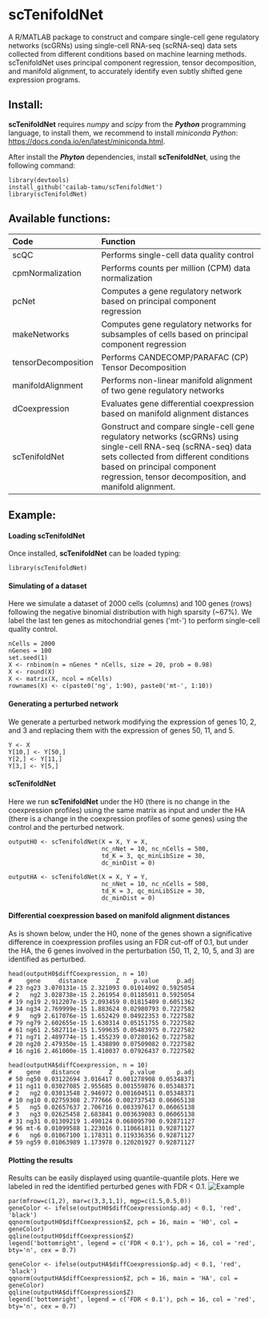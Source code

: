 scTenifoldNet
=============

A R/MATLAB package to construct and compare single-cell gene regulatory networks (scGRNs) using single-cell RNA-seq (scRNA-seq) data sets collected from different conditions based on machine learning methods. scTenifoldNet uses principal component regression, tensor decomposition, and manifold alignment, to accurately identify even subtly shifted gene expression programs.

Install:
-------
**scTenifoldNet** requires *numpy* and *scipy* from the ***Python*** programming language, to install them, we recommend to install *miniconda Python*: https://docs.conda.io/en/latest/miniconda.html.

After install the ***Phyton*** dependencies, install **scTenifoldNet**, using the following command:

```{R}
library(devtools)
install_github('cailab-tamu/scTenifoldNet')
library(scTenifoldNet)
```

Available functions:
--------------------

|Code| Function |
|:-|:-|
|scQC|Performs single-cell data quality control|
|cpmNormalization|Performs counts per million (CPM) data normalization|
|pcNet|Computes a gene regulatory network based on principal component regression|
|makeNetworks|Computes gene regulatory networks for subsamples of cells based on principal component regression|
|tensorDecomposition|Performs CANDECOMP/PARAFAC (CP) Tensor Decomposition|
|manifoldAlignment|Performs non-linear manifold alignment of two gene regulatory networks|
|dCoexpression|Evaluates gene differential coexpression based on manifold alignment distances|
|scTenifoldNet|Gonstruct and compare single-cell gene regulatory networks (scGRNs) using single-cell RNA-seq (scRNA-seq) data sets collected from different conditions based on principal component regression, tensor decomposition, and manifold alignment.|

Example:
--------
#### Loading scTenifoldNet
Once installed, **scTenifoldNet** can be loaded typing:
```{r}
library(scTenifoldNet)
```

#### Simulating of a dataset 
Here we simulate a dataset of 2000 cells (columns) and 100 genes (rows) following the negative binomial distribution with high sparsity (~67%). We label the last ten genes as mitochondrial genes ('mt-') to perform single-cell quality control.
```{r}
nCells = 2000
nGenes = 100
set.seed(1)
X <- rnbinom(n = nGenes * nCells, size = 20, prob = 0.98)
X <- round(X)
X <- matrix(X, ncol = nCells)
rownames(X) <- c(paste0('ng', 1:90), paste0('mt-', 1:10))
```

#### Generating a perturbed network 
We generate a perturbed network modifying the expression of genes 10, 2, and 3 and replacing them with the expression of genes 50, 11, and 5.
```{r}
Y <- X
Y[10,] <- Y[50,]
Y[2,] <- Y[11,]
Y[3,] <- Y[5,]
```
#### scTenifoldNet
Here we run **scTenifoldNet** under the H0 (there is no change in the coexpression profiles) using the same matrix as input and under the HA (there is a change in the coexpression profiles of some genes) using the control and the perturbed network.
```{r}
outputH0 <- scTenifoldNet(X = X, Y = X,
                          nc_nNet = 10, nc_nCells = 500,
                          td_K = 3, qc_minLibSize = 30,
                          dc_minDist = 0)

outputHA <- scTenifoldNet(X = X, Y = Y,
                          nc_nNet = 10, nc_nCells = 500,
                          td_K = 3, qc_minLibSize = 30,
                          dc_minDist = 0)
```
#### Differential coexpression based on manifold alignment distances
As is shown below, under the H0, none of the genes shown a significative difference in coexpression profiles using an FDR cut-off of 0.1, but under the HA, the 6 genes involved in the perturbation (50, 11, 2, 10, 5, and 3) are identified as perturbed.
```
head(outputH0$diffCoexpression, n = 10)
#    gene     distance        Z    p.value     p.adj
# 23 ng23 3.070131e-15 2.321093 0.01014092 0.5925054
# 2   ng2 3.028738e-15 2.261954 0.01185011 0.5925054
# 19 ng19 2.912207e-15 2.093459 0.01815409 0.6051362
# 34 ng34 2.769999e-15 1.883624 0.02980793 0.7227582
# 9   ng9 2.617076e-15 1.652429 0.04922353 0.7227582
# 79 ng79 2.602655e-15 1.630314 0.05151755 0.7227582
# 61 ng61 2.582711e-15 1.599635 0.05483975 0.7227582
# 71 ng71 2.489774e-15 1.455239 0.07280162 0.7227582
# 20 ng20 2.479350e-15 1.438890 0.07509082 0.7227582
# 16 ng16 2.461000e-15 1.410037 0.07926437 0.7227582

head(outputHA$diffCoexpression, n = 10)
#    gene   distance        Z     p.value      p.adj
# 50 ng50 0.03122694 3.016417 0.001278908 0.05348371
# 11 ng11 0.03027085 2.955685 0.001559876 0.05348371
# 2   ng2 0.03013548 2.946972 0.001604511 0.05348371
# 10 ng10 0.02759308 2.777666 0.002737543 0.06065138
# 5   ng5 0.02657637 2.706716 0.003397617 0.06065138
# 3   ng3 0.02625458 2.683841 0.003639083 0.06065138
# 31 ng31 0.01309219 1.490124 0.068095790 0.92871127
# 96 mt-6 0.01099588 1.223016 0.110661811 0.92871127
# 6   ng6 0.01067100 1.178311 0.119336356 0.92871127
# 59 ng59 0.01063989 1.173978 0.120201927 0.92871127
```

#### Plotting the results
Results can be easily displayed using quantile-quantile plots. Here we labeled in red the identified perturbed genes with FDR < 0.1.
![Example](https://raw.githubusercontent.com/cailab-tamu/scTenifoldNet/master/inst/readmeExample.png)
```{r}
par(mfrow=c(1,2), mar=c(3,3,1,1), mgp=c(1.5,0.5,0))
geneColor <- ifelse(outputH0$diffCoexpression$p.adj < 0.1, 'red', 'black')
qqnorm(outputH0$diffCoexpression$Z, pch = 16, main = 'H0', col = geneColor)
qqline(outputH0$diffCoexpression$Z)
legend('bottomright', legend = c('FDR < 0.1'), pch = 16, col = 'red', bty='n', cex = 0.7)

geneColor <- ifelse(outputHA$diffCoexpression$p.adj < 0.1, 'red', 'black')
qqnorm(outputHA$diffCoexpression$Z, pch = 16, main = 'HA', col = geneColor)
qqline(outputHA$diffCoexpression$Z)
legend('bottomright', legend = c('FDR < 0.1'), pch = 16, col = 'red', bty='n', cex = 0.7)
```
